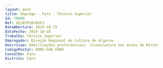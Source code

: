 ```yaml
--- 
layout: post
title: Emprego - Faro - Técnico Superior
Id: 70909
Ref: OE201910/0553
DataAbertura: 2019-10-15
DataFecho: 2019-10-18
Trabalho: Técnico Superior
Empregador: Direção Regional de Cultura do Algarve
Descricao: Habilitações preferenciais  licenciatura nas áreas de História e ou de Estudos ArtísticosPreferência   Mestrado em Gestão Cultural  Experiência de trabalho em com escolas do ensino básico e secundário Funções   Ação cultural  análise de candidaturas e emissões de pareceres  comunicação e acompanhamento de atividades. Plano Nacional das Artes  ligação às escolas  desenvolvimento de estrutura de apoio a atividades na área do património material e imaterial.
CodigoPostal: 8005-546 FARO
Concelho: Faro
Distrito: Faro
--- 
```

